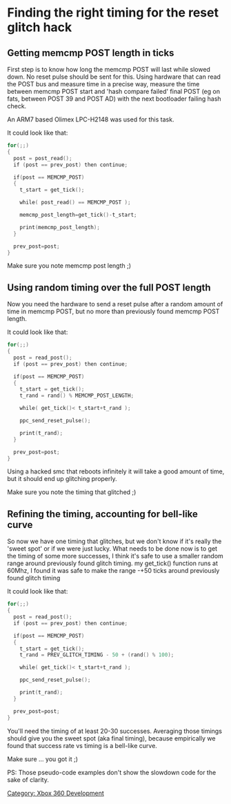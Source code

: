 # Finding the right timing for the reset glitch hack

## Getting memcmp POST length in ticks

First step is to know how long the memcmp POST will last while slowed
down. No reset pulse should be sent for this. Using hardware that can
read the POST bus and measure time in a precise way, measure the time
between memcmp POST start and 'hash compare failed' final POST (eg on
fats, between POST 39 and POST AD) with the next bootloader failing hash
check.

An ARM7 based Olimex LPC-H2148 was used for this task.

It could look like that:

```c
for(;;)
{
  post = post_read();
  if (post == prev_post) then continue;

  if(post == MEMCMP_POST)
  {
    t_start = get_tick();

    while( post_read() == MEMCMP_POST );

    memcmp_post_length=get_tick()-t_start;

    print(memcmp_post_length);
  }

  prev_post=post;
}
```

Make sure you note memcmp post length ;)

## Using random timing over the full POST length

Now you need the hardware to send a reset pulse after a random amount of
time in memcmp POST, but no more than previously found memcmp POST
length.

It could look like that:

```c
for(;;)
{
  post = read_post();
  if (post == prev_post) then continue;

  if(post == MEMCMP_POST)
  {
    t_start = get_tick();
    t_rand = rand() % MEMCMP_POST_LENGTH;

    while( get_tick()< t_start+t_rand );

    ppc_send_reset_pulse();

    print(t_rand);
  }

  prev_post=post;
}
```

Using a hacked smc that reboots infinitely it will take a good amount of
time, but it should end up glitching properly.

Make sure you note the timing that glitched ;)

## Refining the timing, accounting for bell-like curve

So now we have one timing that glitches, but we don't know if it's
really the 'sweet spot' or if we were just lucky. What needs to be done
now is to get the timing of some more successes, I think it's safe to
use a smaller random range around previously found glitch timing. my
get_tick() function runs at 60Mhz, I found it was safe to make the
range -+50 ticks around previously found glitch timing

It could look like that:

```c
for(;;)
{
  post = read_post();
  if (post == prev_post) then continue;

  if(post == MEMCMP_POST)
  {
    t_start = get_tick();
    t_rand = PREV_GLITCH_TIMING - 50 + (rand() % 100);

    while( get_tick()< t_start+t_rand );

    ppc_send_reset_pulse();

    print(t_rand);
  }

  prev_post=post;
}
```

You'll need the timing of at least 20-30 successes. Averaging those
timings should give you the sweet spot (aka final timing), because
empirically we found that success rate vs timing is a bell-like curve.

Make sure ... you got it ;)

PS: Those pseudo-code examples don't show the slowdown code for the sake
of clarity.

[Category: Xbox 360 Development](../Category_Xbox360_Development)
